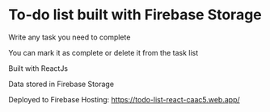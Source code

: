 # To-do list built with Firebase Storage

Write any task you need to complete

You can mark it as complete or delete it from the task list

Built with ReactJs

Data stored in Firebase Storage

Deployed to Firebase Hosting: https://todo-list-react-caac5.web.app/

